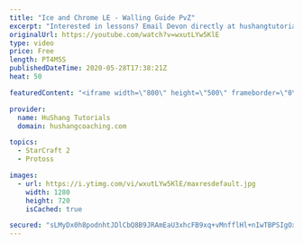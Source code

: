 ```yaml
---
title: "Ice and Chrome LE - Walling Guide PvZ"
excerpt: "Interested in lessons? Email Devon directly at hushangtutorials@outlook.com ------------------------------------------------------------------------------------------------------- Want to support HuShang Tutorials directly? Patreon is a website where you can contribute a monthly donation that will help"
originalUrl: https://youtube.com/watch?v=wxutLYw5KlE
type: video
price: Free
length: PT4M5S
publishedDateTime: 2020-05-28T17:38:21Z
heat: 50

featuredContent: "<iframe width=\"800\" height=\"500\" frameborder=\"0\" src=\"https://www.youtube.com/embed/wxutLYw5KlE\" allow=\"accelerometer; autoplay; encrypted-media; gyroscope; picture-in-picture\" allowfullscreen></iframe>"

provider:
  name: HuShang Tutorials
  domain: hushangcoaching.com

topics:
  - StarCraft 2
  - Protoss

images:
  - url: https://i.ytimg.com/vi/wxutLYw5KlE/maxresdefault.jpg
    width: 1280
    height: 720
    isCached: true

secured: "sLMyDx0h8podnhtJDlCbQ8B9JRAmEaU3xhcFB9xq+vMnfflHl+nIwTBPSIgOxkwoJbkagIdQpEScN/1+y0P9JJ5JI/XhdVJGniR/2PyCESX6meZLUel7/nJqERTJRLrZFN1MH+byDfJSlfij3hTEPF/dA7nF41LW+HAz5Jngh/qhYsDAgLMSx5Qr2oLX37ZtX8r/BoRiba+LPAbSFgKgC+9z6yM7RFP+epumepuBFMaCfNSudG8yAnhSXFkrPLldoawIj+H8TZTSM74SG4vlCNW6xKsQxua1qESw4b9kr7kD9p8XgfjdRURHi4eoufZ38BbOiYeJkMmQDd1WhovSt/vgH/SELlgma1+bXLjaPmmlGJFAlMrHB99gVM+HQFwnsEQWhcuuAJN+9BRsgcqwCcXrhKAgezwSqrliwfzTZDU=;akfrGGoL/78e6pLSPyDXEA=="
---
```


